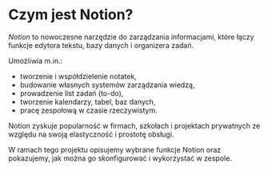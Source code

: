 # Czym jest Notion?

*Notion* to nowoczesne narzędzie do zarządzania informacjami, które łączy funkcje edytora tekstu, bazy danych i organizera zadań.

Umożliwia m.in.:

- tworzenie i współdzielenie notatek,
- budowanie własnych systemów zarządzania wiedzą,
- prowadzenie list zadań (to-do),
- tworzenie kalendarzy, tabel, baz danych,
- pracę zespołową w czasie rzeczywistym.

Notion zyskuje popularność w firmach, szkołach i projektach prywatnych ze względu na swoją elastyczność i prostotę obsługi.

W ramach tego projektu opisujemy wybrane funkcje Notion oraz pokazujemy, jak można go skonfigurować i wykorzystać w zespole.
